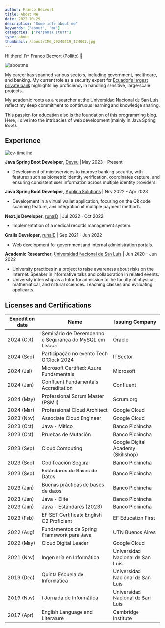 ```yaml
---
author: Franco Becvort
title: About Me
date: 2022-10-29
description: "Some info about me"
keywords: ["about", "me"]
categories: ["Personal stuff"]
type: about
thumbnail: /about/IMG_20240219_124041.jpg
---
```


Hi there! I'm Franco Becvort \(Pollito\) 🐤

![aboutme](/about/IMG-20240122-WA0002.jpg)

My career has spanned various sectors, including government, healthcare, and banking. My current role as a security expert for [Ecuador&rsquo;s largest private bank](https://en.wikipedia.org/wiki/Banco_Pichincha) highlights my proficiency in handling sensitive, large-scale projects.

My academic roots as a researcher at the Universidad Nacional de San Luis reflect my deep commitment to continuous learning and knowledge sharing.

This passion for education also is the foundation of this programming blog. Here, I dive into the intricacies of web development (mainly in Java Spring Boot).

## Experience

![cv-timeline](/about/cv-timeline.png)

**Java Spring Boot Developer**, [Devsu](https://devsu.com/) | May 2023 - Present

- Development of microservices to improve banking security, with features such as biometric identity verification, coordinates capture, and ensuring consistent user information across multiple identity providers.

**Java Spring Boot Developer**, [Applica Solutions](https://applica.dev/en/index.php) | Nov 2022 - Apr 2023

- Development in a virtual wallet application, focusing on the QR code scanning feature, and integration of multiple payment methods.

**Next.js Developer**, [runaID](https://www.runaid.com.ar/) | Jul 2022 - Oct 2022

- Implementation of a medical records management system.

**Grails Developer**, [runaID](https://www.runaid.com.ar/) | Sep 2021 - Jun 2022

- Web development for government and internal administration portals.

**Academic Researcher**, [Universidad Nacional de San Luis](https://www.unsl.edu.ar/) | Jun 2020 - Jun 2022

- University practices in a project to raise awareness about risks on the Internet. Speaker in informative talks and collaboration in related events.
- University internship as a tutor for admission to the faculty of physical, mathematical, and natural sciences. Teaching classes and evaluating applicants.

## Licenses and Certifications

| Expedition date | Name                                                                                                                                         | Issuing Company                    |
| --------------- |----------------------------------------------------------------------------------------------------------------------------------------------| ---------------------------------- |
| 2024 (Oct)      | Seminário de Desempenho e Segurança do MySQL em Lisboa                                                                                       | Oracle                             |
| 2024 (Sep)      | Participação no evento Tech O’Clock 2024                                                                                                     | ITSector                           |
| 2024 (Jul)      | Microsoft Certified: Azure Fundamentals                                                                                                      | Microsoft                          |
| 2024 (Jun)      | Confluent Fundamentals Accreditation                                                                                                         | Confluent                          |
| 2024 (May)      | Professional Scrum Master (PSM I)                                                                                                            | Scrum.org                          |
| 2024 (Mar)      | Professional Cloud Architect                                                                                                                 | Google Cloud                       |
| 2023 (Nov)      | Associate Cloud Engineer                                                                                                                     | Google Cloud                       |
| 2023 (Oct)      | Java - Mítico                                                                                                                                | Banco Pichincha                    |
| 2023 (Oct)      | Pruebas de Mutación                                                                                                                          | Banco Pichincha                    |
| 2023 (Sep)      | Cloud Computing                                                                                                                              | Google Digital Academy (Skillshop) |
| 2023 (Sep)      | Codificación Segura                                                                                                                          | Banco Pichincha                    |
| 2023 (Sep)      | Estándares de Bases de Datos                                                                                                                 | Banco Pichincha                    |
| 2023 (Jun)      | Buenas prácticas de bases de datos                                                                                                           | Banco Pichincha                    |
| 2023 (Jun)      | Java - Elite                                                                                                                                 | Banco Pichincha                    |
| 2023 (Jun)      | Java - Estándares (2023)                                                                                                                     | Banco Pichincha                    |
| 2023 (Feb)      | EF SET Certificate English C2 Proficient                                                                                                                          | EF Education First                 |
| 2022 (Aug)      | Fundamentos de Spring Framework para Java                                                                                                    | UTN Buenos Aires                   |
| 2022 (May)      | Cloud Digital Leader                                                    | Google Cloud                       |
| 2021 (Nov)      | Ingeniería en Informática                           | Universidad Nacional de San Luis   |
| 2019 (Dec)      | Quinta Escuela de Informática| Universidad Nacional de San Luis   |
| 2019 (Nov)      | I Jornada de Informática   | Universidad Nacional de San Luis   |
| 2017 (Apr)      | English Language and Literature                     | Cambridge Institute                |
